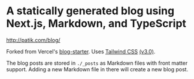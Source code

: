 # A statically generated blog using Next.js, Markdown, and TypeScript

<http://patik.com/blog/>

Forked from Vercel's [blog-starter](https://github.com/vercel/next.js/tree/canary/examples/blog-starter). Uses [Tailwind CSS](https://tailwindcss.com) [(v3.0)](https://tailwindcss.com/blog/tailwindcss-v3).

The blog posts are stored in `./_posts` as Markdown files with front matter support. Adding a new Markdown file in there will create a new blog post.
